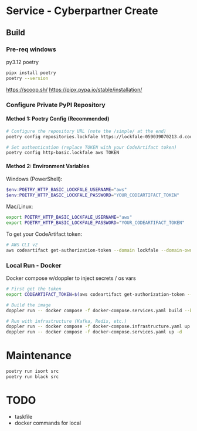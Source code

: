 # Service - Cyberpartner Create

## Build

### Pre-req windows

py3.12
poetry
```bash
pipx install poetry
poetry --version
```

https://scoop.sh/
https://pipx.pypa.io/stable/installation/

### Configure Private PyPI Repository

#### Method 1: Poetry Config (Recommended)
```bash
# Configure the repository URL (note the /simple/ at the end)
poetry config repositories.lockfale https://lockfale-059039070213.d.codeartifact.us-east-1.amazonaws.com/pypi/lockfale/simple/

# Set authentication (replace TOKEN with your CodeArtifact token)
poetry config http-basic.lockfale aws TOKEN
```

#### Method 2: Environment Variables
Windows (PowerShell):
```powershell
$env:POETRY_HTTP_BASIC_LOCKFALE_USERNAME="aws"
$env:POETRY_HTTP_BASIC_LOCKFALE_PASSWORD="YOUR_CODEARTIFACT_TOKEN"
```

Mac/Linux:
```bash
export POETRY_HTTP_BASIC_LOCKFALE_USERNAME="aws"
export POETRY_HTTP_BASIC_LOCKFALE_PASSWORD="YOUR_CODEARTIFACT_TOKEN"
```

To get your CodeArtifact token:
```bash
# AWS CLI v2
aws codeartifact get-authorization-token --domain lockfale --domain-owner 059039070213 --query authorizationToken --output text
```

### Local Run - Docker

Docker compose w/doppler to inject secrets / os vars

```bash
# First get the token
export CODEARTIFACT_TOKEN=$(aws codeartifact get-authorization-token --domain ... --domain-owner ... --query authorizationToken --output text)

# Build the image
doppler run -- docker compose -f docker-compose.services.yaml build --build-arg CODEARTIFACT_TOKEN=$env:CODEARTIFACT_TOKEN

# Run with infrastructure (Kafka, Redis, etc.)
doppler run -- docker compose -f docker-compose.infrastructure.yaml up -d
doppler run -- docker compose -f docker-compose.services.yaml up -d
```

# Maintenance

```bash
poetry run isort src
poetry run black src
```

# TODO
 - taskfile
 - docker commands for local